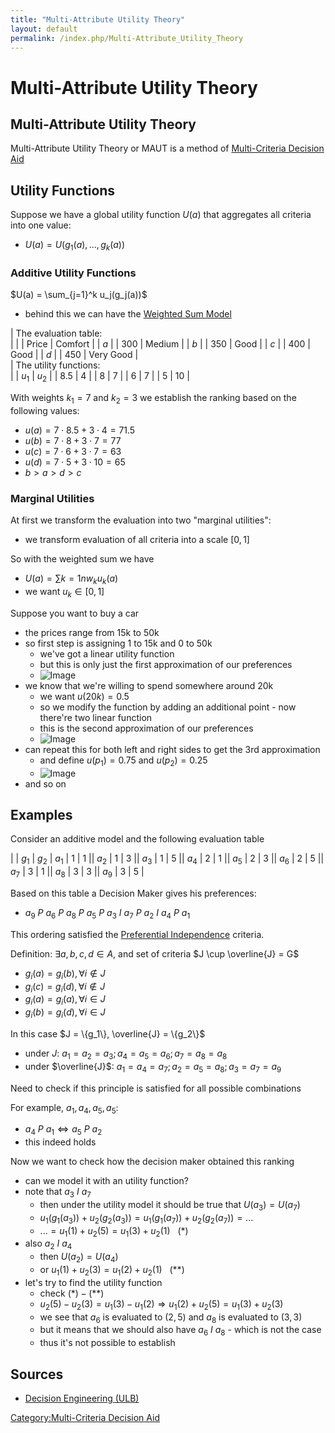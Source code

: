 ```yaml
---
title: "Multi-Attribute Utility Theory"
layout: default
permalink: /index.php/Multi-Attribute_Utility_Theory
---
```


# Multi-Attribute Utility Theory

## Multi-Attribute Utility Theory
Multi-Attribute Utility Theory or MAUT is a method of [Multi-Criteria Decision Aid](Multi-Criteria_Decision_Aid)


## Utility Functions
Suppose we have a global utility function $U(a)$ that aggregates all criteria into one value:
- $U(a) = U(g_1(a), ..., g_k(a))$


### Additive Utility Functions
$U(a) = \sum_{j=1}^k u_j(g_j(a))$
- behind this we can have the [Weighted Sum Model](Weighted_Sum_Model)

 |  The evaluation table: <br/> | 
   |    |  Price  |  Comfort |    |  $a$  |  | 300  |  Medium |    |   $b$  |  | 350  |  Good  |    |   $c$  |  | 400  |  Good |    |   $d$  |  | 450  |  Very Good |  
 |  The utility functions: <br/> |
   |   $u_1$  |  $u_2$ |    | 8.5  |  4 |    |  8  |  7  |    |  6  |  7 |    |  5  |  10 |  


With weights $k_1 = 7$ and $k_2 = 3$ we establish the ranking based on the following values:
- $u(a) = 7 \cdot 8.5 + 3 \cdot 4 = 71.5$
- $u(b) = 7 \cdot 8 + 3 \cdot 7 = 77$
- $u(c) = 7 \cdot 6 + 3 \cdot 7 = 63$
- $u(d) = 7 \cdot 5 + 3 \cdot 10 = 65$
- $b > a > d > c$


### Marginal Utilities
At first we transform the evaluation into two "marginal utilities":
- we transform evaluation of all criteria into a scale $[0, 1]$

So with the weighted sum we have
- $U(a) = \sum{k=1}{n} w_k u_k(a)$
- we want $u_k \in [0, 1]$

Suppose you want to buy a car
- the prices range from 15k to 50k
- so first step is assigning 1 to 15k and 0 to 50k
  - we've got a linear utility function
  - but this is only just the first approximation of our preferences
  - <img src="https://raw.github.com/alexeygrigorev/wiki-figures/master/ulb/de/mcda/maut-marginal-utilities.png" alt="Image">
- we know that we're willing to spend somewhere around 20k 
  - we want $u(20k) = 0.5$
  - so we modify the function by adding an additional point - now there're two linear function
  - this is the second approximation of our preferences
  - <img src="https://raw.github.com/alexeygrigorev/wiki-figures/master/ulb/de/mcda/maut-marginal-utilities2.png" alt="Image">
- can repeat this for both left and right sides to get the 3rd approximation
  - and define $u(p_1) = 0.75$ and  $u(p_2) = 0.25$
  - <img src="https://raw.github.com/alexeygrigorev/wiki-figures/master/ulb/de/mcda/maut-marginal-utilities3.png" alt="Image">
- and so on


## Examples
Consider an additive model and the following evaluation table

|    |  $g_1$  |  $g_2$  |   $a_1$   |  1  |  1 ||   $a_2$   |  1  |  3 ||   $a_3$   |  1  |  5 ||   $a_4$   |  2  |  1 ||   $a_5$   |  2  |  3 ||   $a_6$   |  2  |  5 ||   $a_7$   |  3  |  1 ||   $a_8$   |  3  |  3 ||   $a_9$   |  3  |  5 |

Based on this table a Decision Maker gives his preferences:
- $a_9 \ P \ a_6 \ P \ a_8 \ P \ a_5 \ P \ a_3 \ I \ a_7 \ P \ a_2 \ I \ a_4 \ P \ a_1$

This ordering satisfied the [Preferential Independence](Preferential_Independence) criteria.

Definition: $\exists a,b,c,d \in A$, and set of criteria $J \cup \overline{J} = G$
- $g_i(a) = g_i(b), \forall i \not \in J$
- $g_i(c) = g_i(d), \forall i \not \in J$
- $g_i(a) = g_i(a), \forall i \in J$
- $g_i(b) = g_i(d), \forall i \in J$


In this case $J = \{g_1\}, \overline{J} = \{g_2\}$
- under $J$: $a_1 = a_2 = a_3; a_4 = a_5 = a_6; a_7 = a_8 = a_8$ 
- under $\overline{J}$: $a_1 = a_4 = a_7; a_2 = a_5 = a_8; a_3 = a_7 = a_9$

Need to check if this principle is satisfied for all possible combinations

For example, $a_1, a_4, a_5, a_5$:
- $a_4 \ P \ a_1 \iff a_5 \ P \ a_2$
- this indeed holds 



Now we want to check how the decision maker obtained this ranking
- can we model it with an utility function? 
- note that $a_3 \ I \ a_7$
  - then under the utility model it should be true that $U(a_3) = U(a_7)$
  - $u_1(g_1(a_3)) + u_2(g_2(a_3)) = u_1(g_1(a_7)) + u_2(g_2(a_7)) = ...$ 
  - $... = u_1(1) + u_2(5) = u_1(3) + u_2(1) \ \ \  (*)$
- also $a_2 \ I \ a_4$ 
  - then $U(a_2) = U(a_4)$
  - or $u_1(1) + u_2(3) = u_1(2) + u_2(1) \ \ \ (**)$
- let's try to find the utility function
  - check $(*) - (**)$
  - $u_2(5) - u_2(3) = u_1(3) - u_1(2) \Rightarrow u_1(2) + u_2(5) = u_1(3) + u_2(3)$
  - we see that $a_6$ is evaluated to $(2, 5)$ and $a_8$ is evaluated to $(3, 3)$
  - but it means that we should also have $a_6 \ I \ a_8$ - which is not the case
  - thus it's not possible to establish 


## Sources
- [Decision Engineering (ULB)](Decision_Engineering_(ULB))

[Category:Multi-Criteria Decision Aid](Category_Multi-Criteria_Decision_Aid)